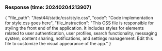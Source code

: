 ### Response (time: 20240204213907)

{
  "file_path": "/test44/static/css/style.css",
  "code": "Code implementation for style.css goes here",
  "file_instruction": "This CSS file is responsible for styling the front end of the application. It includes styles for elements related to user authentication, user profiles, search functionality, messaging system, content sharing, notifications, and settings management. Edit this file to customize the visual appearance of the app."
}